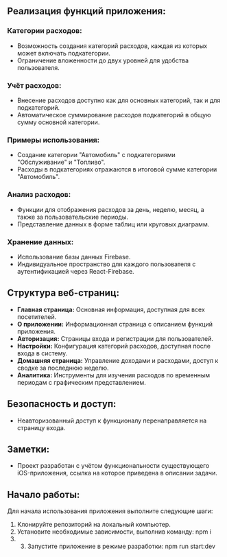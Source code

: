 ## Реализация функций приложения:

### Категории расходов:

- Возможность создания категорий расходов, каждая из которых может включать подкатегории.
- Ограничение вложенности до двух уровней для удобства пользователя.

### Учёт расходов:

- Внесение расходов доступно как для основных категорий, так и для подкатегорий.
- Автоматическое суммирование расходов подкатегорий в общую сумму основной категории.

### Примеры использования:

- Создание категории "Автомобиль" с подкатегориями "Обслуживание" и "Топливо".
- Расходы в подкатегориях отражаются в итоговой сумме категории "Автомобиль".

### Анализ расходов:

- Функции для отображения расходов за день, неделю, месяц, а также за пользовательские периоды.
- Представление данных в форме таблиц или круговых диаграмм.

### Хранение данных:

- Использование базы данных Firebase.
- Индивидуальное пространство для каждого пользователя с аутентификацией через React-Firebase.

## Структура веб-страниц:

- **Главная страница:** Основная информация, доступная для всех посетителей.
- **О приложении:** Информационная страница с описанием функций приложения.
- **Авторизация:** Страницы входа и регистрации для пользователей.
- **Настройки:** Конфигурация категорий расходов, доступная после входа в систему.
- **Домашняя страница:** Управление доходами и расходами, доступ к сводке за последнюю неделю.
- **Аналитика:** Инструменты для изучения расходов по временным периодам с графическим представлением.

## Безопасность и доступ:

- Неавторизованный доступ к функционалу перенаправляется на страницу входа.

## Заметки:

- Проект разработан с учётом функциональности существующего iOS-приложения, ссылка на которое приведена в описании задачи.

## Начало работы:

Для начала использования приложения выполните следующие шаги:

1. Клонируйте репозиторий на локальный компьютер.
2. Установите необходимые зависимости, выполнив команду: npm i
3. 3. Запустите приложение в режиме разработки: npm run start:dev
